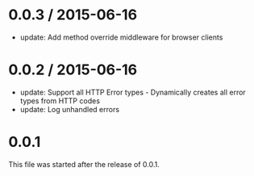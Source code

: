 0.0.3 / 2015-06-16
==================

- update: Add method override middleware for browser clients

0.0.2 / 2015-06-16
==================

- update: Support all HTTP Error types - Dynamically creates all error types from HTTP codes
- update: Log unhandled errors

0.0.1
=====

This file was started after the release of 0.0.1.
